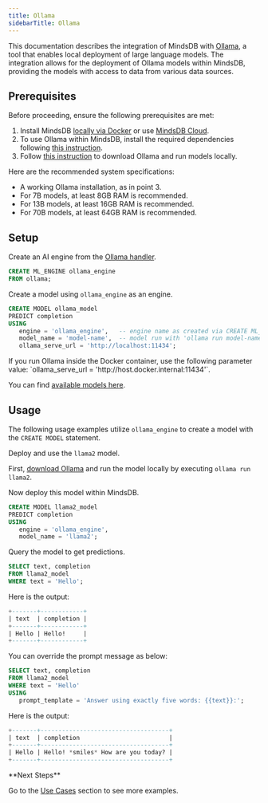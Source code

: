 ```yaml
---
title: Ollama
sidebarTitle: Ollama
---
```


This documentation describes the integration of MindsDB with [Ollama](https://ollama.com/), a tool that enables local deployment of large language models.
The integration allows for the deployment of Ollama models within MindsDB, providing the models with access to data from various data sources.

## Prerequisites

Before proceeding, ensure the following prerequisites are met:

1. Install MindsDB [locally via Docker](https://docs.mindsdb.com/setup/self-hosted/docker) or use [MindsDB Cloud](https://cloud.mindsdb.com/).
2. To use Ollama within MindsDB, install the required dependencies following [this instruction](/setup/self-hosted/docker#install-dependencies).
3. Follow [this instruction](https://github.com/ollama/ollama?tab=readme-ov-file#ollama) to download Ollama and run models locally.

<Info>
Here are the recommended system specifications:

- A working Ollama installation, as in point 3.
- For 7B models, at least 8GB RAM is recommended.
- For 13B models, at least 16GB RAM is recommended.
- For 70B models, at least 64GB RAM is recommended.
</Info>

## Setup

Create an AI engine from the [Ollama handler](https://github.com/mindsdb/mindsdb/tree/staging/mindsdb/integrations/handlers/ollama_handler).

```sql
CREATE ML_ENGINE ollama_engine
FROM ollama;
```

Create a model using `ollama_engine` as an engine.

```sql
CREATE MODEL ollama_model
PREDICT completion
USING
   engine = 'ollama_engine',   -- engine name as created via CREATE ML_ENGINE
   model_name = 'model-name',  -- model run with 'ollama run model-name'
   ollama_serve_url = 'http://localhost:11434';
```

<Tip>
If you run Ollama inside the Docker container, use the following parameter value: `ollama_serve_url = 'http://host.docker.internal:11434'`.
</Tip>

You can find [available models here](https://github.com/ollama/ollama?tab=readme-ov-file#model-library).

## Usage

The following usage examples utilize `ollama_engine` to create a model with the `CREATE MODEL` statement.

Deploy and use the `llama2` model.

First, [download Ollama](https://github.com/ollama/ollama?tab=readme-ov-file#ollama) and run the model locally by executing `ollama run llama2`.

Now deploy this model within MindsDB.

```sql
CREATE MODEL llama2_model
PREDICT completion
USING
   engine = 'ollama_engine',
   model_name = 'llama2';
```

Query the model to get predictions.

```sql
SELECT text, completion
FROM llama2_model
WHERE text = 'Hello';
```

Here is the output:

```sql
+-------+------------+
| text  | completion |
+-------+------------+
| Hello | Hello!     |
+-------+------------+
```

You can override the prompt message as below:

```sql
SELECT text, completion
FROM llama2_model
WHERE text = 'Hello'
USING 
   prompt_template = 'Answer using exactly five words: {{text}}:';
```

Here is the output:

```sql
+-------+------------------------------------+
| text  | completion                         |
+-------+------------------------------------+
| Hello | Hello! *smiles* How are you today? |
+-------+------------------------------------+
```

<Tip>
**Next Steps**

Go to the [Use Cases](/use-cases/overview) section to see more examples.
</Tip>
